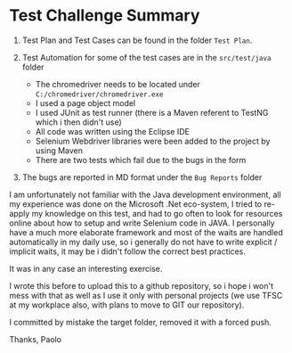 # Test Challenge Summary

1. Test Plan and Test Cases can be found in the folder `Test Plan`.

2. Test Automation for some of the test cases are in the `src/test/java` folder

    - The chromedriver needs to be located under `C:/chromedriver/chromedriver.exe`
    - I used a page object model
    - I used JUnit as test runner (there is a Maven referent to TestNG which i then didn't use)
    - All code was written using the Eclipse IDE
    - Selenium Webdriver libraries were been added to the project by using Maven
    - There are two tests which fail due to the bugs in the form

3. The bugs are reported in MD format under the `Bug Reports` folder
	

I am unfortunately not familiar with the Java development environment, all my experience was done on the Microsoft .Net eco-system, I tried to re-apply my knowledge on this test, and had to go often to look for resources online about how to setup and write Selenium code in JAVA.
I personally have a much more elaborate framework and most of the waits are handled automatically in my daily use, so i generally do not have to write explicit / implicit waits, it may be i didn't follow the correct best practices.

It was in any case an interesting exercise.

I wrote this before to upload this to a github repository, so i hope i won't mess with that as well as I use it only with personal projects (we use TFSC at my workplace also, with plans to move to GIT our repository).

I committed by mistake the target folder, removed it with a forced push.

Thanks,
Paolo
	


